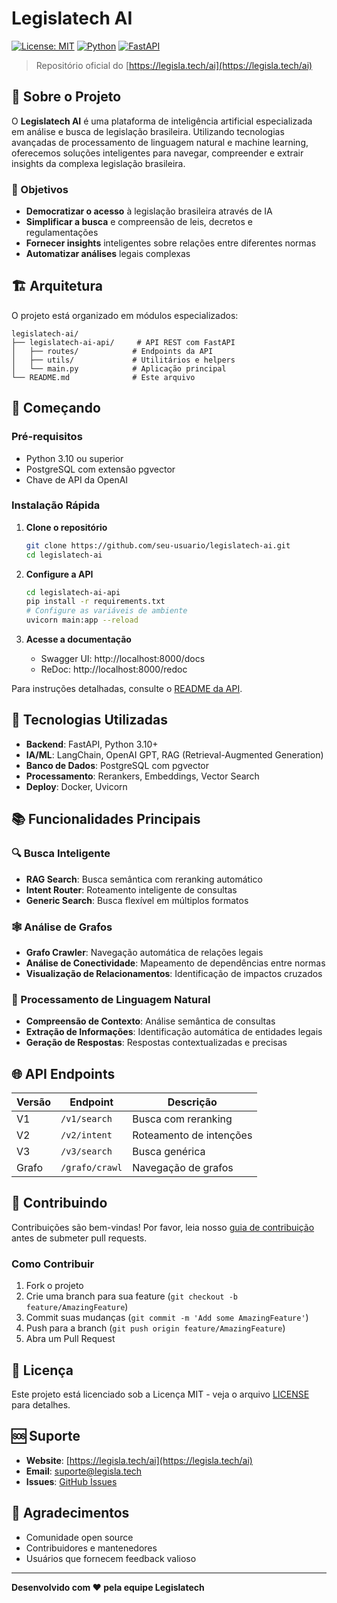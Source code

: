 # Legislatech AI

[![License: MIT](https://img.shields.io/badge/License-MIT-yellow.svg)](https://opensource.org/licenses/MIT)
[![Python](https://img.shields.io/badge/python-3.10+-blue.svg)](https://www.python.org/downloads/)
[![FastAPI](https://img.shields.io/badge/FastAPI-0.115+-green.svg)](https://fastapi.tiangolo.com/)

> Repositório oficial do [https://legisla.tech/ai](https://legisla.tech/ai)

## 📖 Sobre o Projeto

O **Legislatech AI** é uma plataforma de inteligência artificial especializada em análise e busca de legislação brasileira. Utilizando tecnologias avançadas de processamento de linguagem natural e machine learning, oferecemos soluções inteligentes para navegar, compreender e extrair insights da complexa legislação brasileira.

### 🎯 Objetivos

- **Democratizar o acesso** à legislação brasileira através de IA
- **Simplificar a busca** e compreensão de leis, decretos e regulamentações
- **Fornecer insights** inteligentes sobre relações entre diferentes normas
- **Automatizar análises** legais complexas

## 🏗️ Arquitetura

O projeto está organizado em módulos especializados:

```
legislatech-ai/
├── legislatech-ai-api/     # API REST com FastAPI
│   ├── routes/            # Endpoints da API
│   ├── utils/             # Utilitários e helpers
│   └── main.py            # Aplicação principal
└── README.md              # Este arquivo
```

## 🚀 Começando

### Pré-requisitos

- Python 3.10 ou superior
- PostgreSQL com extensão pgvector
- Chave de API da OpenAI

### Instalação Rápida

1. **Clone o repositório**
   ```bash
   git clone https://github.com/seu-usuario/legislatech-ai.git
   cd legislatech-ai
   ```

2. **Configure a API**
   ```bash
   cd legislatech-ai-api
   pip install -r requirements.txt
   # Configure as variáveis de ambiente
   uvicorn main:app --reload
   ```

3. **Acesse a documentação**
   - Swagger UI: http://localhost:8000/docs
   - ReDoc: http://localhost:8000/redoc

Para instruções detalhadas, consulte o [README da API](legislatech-ai-api/README.md).

## 🔧 Tecnologias Utilizadas

- **Backend**: FastAPI, Python 3.10+
- **IA/ML**: LangChain, OpenAI GPT, RAG (Retrieval-Augmented Generation)
- **Banco de Dados**: PostgreSQL com pgvector
- **Processamento**: Rerankers, Embeddings, Vector Search
- **Deploy**: Docker, Uvicorn

## 📚 Funcionalidades Principais

### 🔍 Busca Inteligente
- **RAG Search**: Busca semântica com reranking automático
- **Intent Router**: Roteamento inteligente de consultas
- **Generic Search**: Busca flexível em múltiplos formatos

### 🕸️ Análise de Grafos
- **Grafo Crawler**: Navegação automática de relações legais
- **Análise de Conectividade**: Mapeamento de dependências entre normas
- **Visualização de Relacionamentos**: Identificação de impactos cruzados

### 🤖 Processamento de Linguagem Natural
- **Compreensão de Contexto**: Análise semântica de consultas
- **Extração de Informações**: Identificação automática de entidades legais
- **Geração de Respostas**: Respostas contextualizadas e precisas

## 🌐 API Endpoints

| Versão | Endpoint | Descrição |
|--------|----------|-----------|
| V1 | `/v1/search` | Busca com reranking |
| V2 | `/v2/intent` | Roteamento de intenções |
| V3 | `/v3/search` | Busca genérica |
| Grafo | `/grafo/crawl` | Navegação de grafos |

## 🤝 Contribuindo

Contribuições são bem-vindas! Por favor, leia nosso [guia de contribuição](CONTRIBUTING.md) antes de submeter pull requests.

### Como Contribuir

1. Fork o projeto
2. Crie uma branch para sua feature (`git checkout -b feature/AmazingFeature`)
3. Commit suas mudanças (`git commit -m 'Add some AmazingFeature'`)
4. Push para a branch (`git push origin feature/AmazingFeature`)
5. Abra um Pull Request

## 📄 Licença

Este projeto está licenciado sob a Licença MIT - veja o arquivo [LICENSE](LICENSE) para detalhes.

## 🆘 Suporte

- **Website**: [https://legisla.tech/ai](https://legisla.tech/ai)
- **Email**: suporte@legisla.tech
- **Issues**: [GitHub Issues](https://github.com/seu-usuario/legislatech-ai/issues)

## 🙏 Agradecimentos

- Comunidade open source
- Contribuidores e mantenedores
- Usuários que fornecem feedback valioso

---

**Desenvolvido com ❤️ pela equipe Legislatech**
